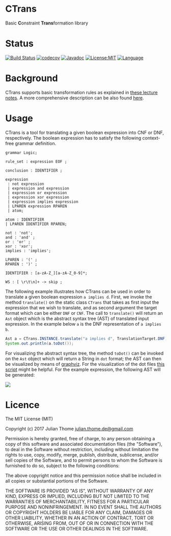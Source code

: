 # CTrans
Basic **C**onstraint **Trans**formation library

# Status
[![Build Status](https://travis-ci.org/julianthome/ctrans.svg?branch=master)](https://travis-ci.org/julianthome/ctrans.svg?branch=master) [![codecov](https://codecov.io/gh/julianthome/ctrans/branch/master/graph/badge.svg)](https://codecov.io/gh/julianthome/ctrans) [![Javadoc](https://javadoc-emblem.rhcloud.com/doc/com.github.julianthome/ctrans/badge.svg)](http://www.javadoc.io/doc/com.github.julianthome/ctrans) [![License:MIT](https://img.shields.io/badge/License-MIT-yellow.svg)](https://opensource.org/licenses/MIT) [![Language](http://img.shields.io/badge/language-java-brightgreen.svg)](https://www.java.com/)

# Background
CTrans supports basic transformation rules as explained in [these
lecture notes](http://resources.mpi-inf.mpg.de/departments/rg1/teaching/autrea-ss10/script/lecture2.pdf). 
A more comprehensive description can be also found
[here](http://www.mpi-inf.mpg.de/~weidenb/publications/handbook99small.ps.gz).

# Usage

CTrans is a tool for translating a given boolean expression into CNF or DNF,
respectively. The boolean expression has to satisfy the following context-free
grammar definition.

```antlr
grammar Logic;

rule_set : expression EOF ;

conclusion : IDENTIFIER ;

expression
 : not expression
 | expression and expression
 | expression or expression
 | expression xor expression
 | expression implies expression
 | LPAREN expression RPAREN
 | atom;

atom : IDENTIFIER
| LPAREN IDENTIFIER RPAREN;

not : 'not';
and : 'and' ;
or : 'or' ;
xor : 'xor';
implies : 'implies';

LPAREN : '(' ;
RPAREN : ')' ;

IDENTIFIER : [a-zA-Z_][a-zA-Z_0-9]*;

WS : [ \r\t\n]+ -> skip ;
```

The following example illustrates how CTrans can be used in order to translate
a given boolean expression `a implies d`. First, we invoke the method
`translate()` on the static class `CTrans` that takes as first input the
expression that we wish to translate, and as second argument the target format
which can be either `DNF` or `CNF`.  The call to `translate()` will return an
`Ast` object which is the abstract syntax tree (AST) of translated input
expression. In the example below `a` is the DNF representation of `a implies b`.

```java
Ast a = CTrans.INSTANCE.translate("a implies d", TranslationTarget.DNF);
System.out.println(a.toDot());
```

For visualizing the abstract syntax tree, the method `toDot()` can be invoked
on the `Ast` object which will return a String in `dot` format; the AST can
then be visualized by means of [graphviz](http://www.graphviz.org).  For the
visualization of the dot files [this script](https://gist.github.com/julianthome/66a31203b9b25493fa2a43889f948212)
might be helpful. For the example expression, the following AST will be
generated:

![](https://www.dropbox.com/s/58jm1992nddv13i/dnf.png?dl=1)

# Licence

The MIT License (MIT)

Copyright (c) 2017 Julian Thome <julian.thome.de@gmail.com>

Permission is hereby granted, free of charge, to any person obtaining a copy of
this software and associated documentation files (the "Software"), to deal in
the Software without restriction, including without limitation the rights to
use, copy, modify, merge, publish, distribute, sublicense, and/or sell copies
of the Software, and to permit persons to whom the Software is furnished to do
so, subject to the following conditions:

The above copyright notice and this permission notice shall be included in all
copies or substantial portions of the Software.

THE SOFTWARE IS PROVIDED "AS IS", WITHOUT WARRANTY OF ANY KIND, EXPRESS OR
IMPLIED, INCLUDING BUT NOT LIMITED TO THE WARRANTIES OF MERCHANTABILITY,
FITNESS FOR A PARTICULAR PURPOSE AND NONINFRINGEMENT. IN NO EVENT SHALL THE
AUTHORS OR COPYRIGHT HOLDERS BE LIABLE FOR ANY CLAIM, DAMAGES OR OTHER
LIABILITY, WHETHER IN AN ACTION OF CONTRACT, TORT OR OTHERWISE, ARISING FROM,
OUT OF OR IN CONNECTION WITH THE SOFTWARE OR THE USE OR OTHER DEALINGS IN THE
SOFTWARE.

